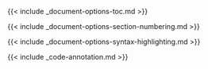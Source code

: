 {{< include _document-options-toc.md >}}

{{< include _document-options-section-numbering.md >}}

{{< include _document-options-syntax-highlighting.md >}}

{{< include _code-annotation.md >}}

